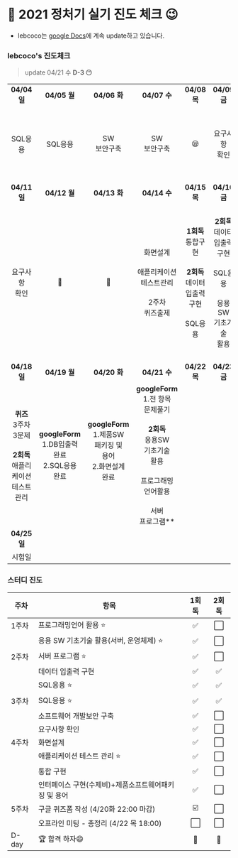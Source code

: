 # :notebook_with_decorative_cover: 2021 정처기 실기 진도 체크 :wink:

* lebcoco는 [google Docs](https://docs.google.com/document/d/1dP9pkxsEYi-9YAKthbDNlj8FXQFtV_ie1CUb8Ay2jrE/edit?usp=sharing)에 계속 update하고 있습니다.



### lebcoco's 진도체크

> update 04/21 수 **D-3 :no_mouth:**

|                                                              |                                                              |                                                              |                                                              |                                                              |                                                              |                                                              |
| :----------------------------------------------------------: | :----------------------------------------------------------: | :----------------------------------------------------------: | :----------------------------------------------------------: | :----------------------------------------------------------: | :----------------------------------------------------------: | :----------------------------------------------------------: |
|                         **04/04 일**                         |                         **04/05 월**                         |                         **04/06 화**                         |                         **04/07 수**                         |                         **04/08 목**                         |                         **04/09 금**                         |                         **04/10 토**                         |
|                           SQL응용                            |                           SQL응용                            |                      SW <br />보안구축                       |                      SW <br />보안구축                       |                           :sleepy:                           |                      요구사항<br />확인                      |      요구사항<br />확인<br /><br />1주차<br />퀴즈출제       |
|                         **04/11 일**                         |                         **04/12 월**                         |                         **04/13 화**                         |                         **04/14 수**                         |                         **04/15 목**                         |                         **04/16 금**                         |                         **04/17 토**                         |
|                      요구사항<br />확인                      |                         :briefcase:                          |                         :briefcase:                          | 화면설계<br /><br />애플리케이션<br />테스트관리<br /><br />2주차<br />퀴즈출제 | **1회독**<br />통합구현<br /><br />**2회독**<br />데이터입출력<br />구현<br /><br />SQL응용 | **2회독**<br />데이터입출력<br />구현<br /><br />SQL응용<br /><br />응용SW<br />기초기술<br />활용 | **2회독**<br />응용SW<br />기초기술<br />활용<br /><br />프로그래밍<br />언어활용<br /><br />서버<br />프로그램 |
|                         **04/18 일**                         |                         **04/19 월**                         |                         **04/20 화**                         |                         **04/21 수**                         |                         **04/22 목**                         |                         **04/23 금**                         |                         **04/24 토**                         |
| **퀴즈**<br />3주차3문제<br /><br />**2회독**<br />애플리케이션<br />테스트관리 | **googleForm**<br />1.DB입출력<br />완료<br />2.SQL응용<br />완료 | **googleForm**<br />1.제품SW<br />패키징 및<br />용어<br />2.화면설계<br />완료<br /><br /> | **googleForm**<br />1.전 항목<br />문제풀기<br /><br />**2회독**<br />응용SW<br />기초기술<br />활용<br /><br />프로그래밍<br />언어활용<br /><br />서버<br />프로그램** |                                                              |                                                              |                                                              |
|                         **04/25 일**                         |                                                              |                                                              |                                                              |                                                              |                                                              |                                                              |
|                            시험일                            |                                                              |                                                              |                                                              |                                                              |                                                              |                                                              |


### 스터디 진도

| 주차  | 항목                                                 |          1회독          | 2회독 |
| ----- | ---------------------------------------------------- | :---------------------: | :---: |
| 1주차 | 프로그래밍언어 활용 ⭐                                |   :white_check_mark:    |   ⬜   |
|       | 응용 SW 기초기술 활용(서버, 운영체제) ⭐              |   :white_check_mark:    |   ⬜   |
| 2주차 | 서버 프로그램 ⭐                                      |   :white_check_mark:    |   ⬜   |
|       | 데이터 입출력 구현                                   |   :white_check_mark:    |   ✅   |
|       | SQL응용 ⭐                                            |   :white_check_mark:    |   ✅   |
| 3주차 | SQL응용 ⭐                                            |   :white_check_mark:    |   ✅   |
|       | 소프트웨어 개발보안 구축                             |   :white_check_mark:    |   ⬜   |
|       | 요구사항 확인                                        |   :white_check_mark:    |   ⬜   |
| 4주차 | 화면설계                                             |   :white_check_mark:    |   ⬜   |
|       | 애플리케이션 테스트 관리 ⭐                           |            ✅            |   ⬜   |
|       | 통합 구현                                            |            ✅            |   ⬜   |
|       | 인터페이스 구현(수제비)+제품소프트웨어패키징 및 용어 |            ✅            |   ⬜   |
| 5주차 | 구글 퀴즈폼 작성 (4/20화 22:00 마감)                 | :ballot_box_with_check: |   ⬜   |
|       | 오프라인 미팅 - 총정리 (4/22 목 18:00)               |            ⬜            |   ⬜   |
| D-day | 🏆 합격 하자😄                                         |            💯            |   💯   |

